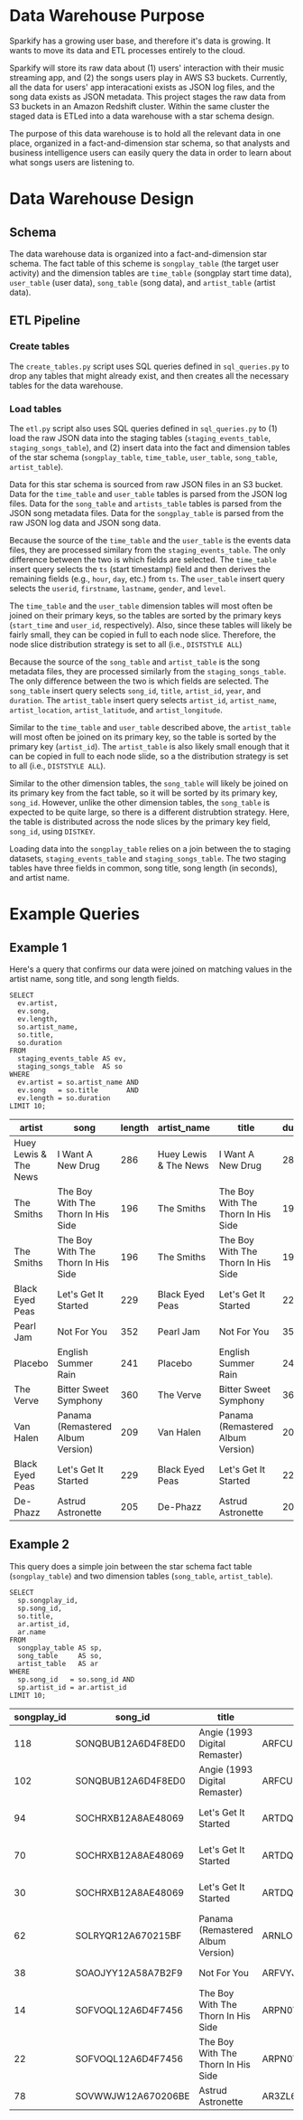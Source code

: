 # Data Warehouse Purpose

Sparkify has a growing user base, and therefore it's data is growing. It wants to move its data and ETL processes entirely to the cloud.

Sparkify will store its raw data about (1) users' interaction with their music streaming app, and (2) the songs users play in AWS S3 buckets. Currently, all the data for users' app interacationi exists as JSON log files, and the song data exists as JSON metadata. This project stages the raw data from S3 buckets in an Amazon Redshift cluster. Within the same cluster the staged data is ETLed into a data warehouse with a star schema design.

The purpose of this data warehouse is to hold all the relevant data in one place, organized in a fact-and-dimension star schema, so that analysts and business intelligence users can easily query the data in order to learn about what songs users are listening to.


# Data Warehouse Design

## Schema

The data warehouse data is organized into a fact-and-dimension star schema. The fact table of this scheme is `songplay_table` (the target user activity) and the dimension tables are `time_table` (songplay start time data), `user_table` (user data), `song_table` (song data), and `artist_table` (artist data).

## ETL Pipeline

### Create tables

The `create_tables.py` script uses SQL queries defined in `sql_queries.py` to drop any tables that might already exist, and then creates all the necessary tables for the data warehouse. 

### Load tables

The `etl.py` script also uses SQL queries defined in `sql_queries.py` to (1) load the raw JSON data into the staging tables (`staging_events_table`, `staging_songs_table`), and (2) insert data into the fact and dimension tables of the star schema (`songplay_table`, `time_table`, `user_table`, `song_table`, `artist_table`).

Data for this star schema is sourced from raw JSON files in an S3 bucket. Data for the `time_table` and `user_table` tables is parsed from the JSON log files. Data for the `song_table` and `artists_table` tables is parsed from the JSON song metadata files. Data for the `songplay_table` is parsed from the raw JSON log data and JSON song data.

Because the source of the `time_table` and the `user_table` is the events data files, they are processed similary from the `staging_events_table`. The only difference between the two is which fields are selected. The `time_table` insert query selects the `ts` (start timestamp) field and then derives the remaining fields (e.g., `hour`, `day`, etc.) from `ts`. The `user_table` insert query selects the `userid`, `firstname`,  `lastname`, `gender`, and `level`.

The `time_table` and the `user_table` dimension tables will most often be joined on their primary keys, so the tables are sorted by the primary keys (`start_time` and `user_id`, respectively). Also, since these tables will likely be fairly small, they can be copied in full to each node slice. Therefore, the node slice distribution strategy is set to all (i.e., `DISTSTYLE ALL`)

Because the source of the `song_table` and `artist_table` is the song metadata files, they are processed similarly from the `staging_songs_table`. The only difference between the two is which fields are selected. The `song_table` insert query selects `song_id`, `title`, `artist_id`, `year`, and `duration`. The `artist_table` insert query selects `artist_id`, `artist_name`, `artist_location`, `artist_latitude`, and `artist_longitude`.

Similar to the `time_table` and `user_table` described above, the `artist_table` will most often be joined on its primary key, so the table is sorted by the primary key (`artist_id`). The `artist_table` is also likely small enough that it can be copied in full to each node slide, so a the distribution strategy is set to all (i.e., `DISTSTYLE ALL`).

Similar to the other dimension tables, the `song_table` will likely be joined on its primary key from the fact table, so it will be sorted by its primary key, `song_id`. However, unlike the other dimension tables, the `song_table` is expected to be quite large, so there is a different distrubtion strategy. Here, the table is distributed across the node slices by the primary key field, `song_id`, using `DISTKEY`.

Loading data into the `songplay_table` relies on a join between the to staging datasets, `staging_events_table` and `staging_songs_table`. The two staging tables have three fields in common, song title, song length (in seconds), and artist name.


# Example Queries

## Example 1

Here's a query that confirms our data were joined on matching values in the artist name, song title, and song length fields.

```
SELECT 
  ev.artist, 
  ev.song, 
  ev.length,
  so.artist_name,
  so.title,
  so.duration
FROM 
  staging_events_table AS ev, 
  staging_songs_table  AS so
WHERE
  ev.artist = so.artist_name AND
  ev.song   = so.title       AND
  ev.length = so.duration
LIMIT 10;
```

artist|song|length|artist_name|title|duration
---|---|---|---|---|---
Huey Lewis & The News|I Want A New Drug|286|Huey Lewis & The News|I Want A New Drug|286
The Smiths|The Boy With The Thorn In His Side|196|The Smiths|The Boy With The Thorn In His Side|196
The Smiths|The Boy With The Thorn In His Side|196|The Smiths|The Boy With The Thorn In His Side|196
Black Eyed Peas|Let's Get It Started|229|Black Eyed Peas|Let's Get It Started|229
Pearl Jam|Not For You|352|Pearl Jam|Not For You|352
Placebo|English Summer Rain|241|Placebo|English Summer Rain|241
The Verve|Bitter Sweet Symphony|360|The Verve|Bitter Sweet Symphony|360
Van Halen|Panama (Remastered Album Version)|209|Van Halen|Panama (Remastered Album Version)|209
Black Eyed Peas|Let's Get It Started|229|Black Eyed Peas|Let's Get It Started|229
De-Phazz|Astrud Astronette|205|De-Phazz|Astrud Astronette|205

## Example 2

This query does a simple join between the star schema fact table (`songplay_table`) and two dimension tables (`song_table`, `artist_table`).

```
SELECT
  sp.songplay_id,
  sp.song_id,
  so.title,
  ar.artist_id,
  ar.name
FROM
  songplay_table AS sp,
  song_table     AS so,
  artist_table   AS ar
WHERE
  sp.song_id   = so.song_id AND
  sp.artist_id = ar.artist_id
LIMIT 10;
```

songplay_id | song_id | title | artist_id | name
---|---|---|---|---
118|SONQBUB12A6D4F8ED0|Angie (1993 Digital Remaster)|ARFCUN31187B9AD578|The Rolling Stones
102|SONQBUB12A6D4F8ED0|Angie (1993 Digital Remaster)|ARFCUN31187B9AD578|The Rolling Stones
94|SOCHRXB12A8AE48069|Let's Get It Started|ARTDQRC1187FB4EFD4|Black Eyed Peas
70|SOCHRXB12A8AE48069|Let's Get It Started|ARTDQRC1187FB4EFD4|Black Eyed Peas
30|SOCHRXB12A8AE48069|Let's Get It Started|ARTDQRC1187FB4EFD4|Black Eyed Peas
62|SOLRYQR12A670215BF|Panama (Remastered Album Version)|ARNLO5S1187B9B80CC|Van Halen
38|SOAOJYY12A58A7B2F9|Not For You|ARFVYJI1187B9B8E13|Pearl Jam
14|SOFVOQL12A6D4F7456|The Boy With The Thorn In His Side|ARPN0Y61187B9ABAA0|The Smiths
22|SOFVOQL12A6D4F7456|The Boy With The Thorn In His Side|ARPN0Y61187B9ABAA0|The Smiths
78|SOVWWJW12A670206BE|Astrud Astronette|AR3ZL6A1187B995B37|De-Phazz
